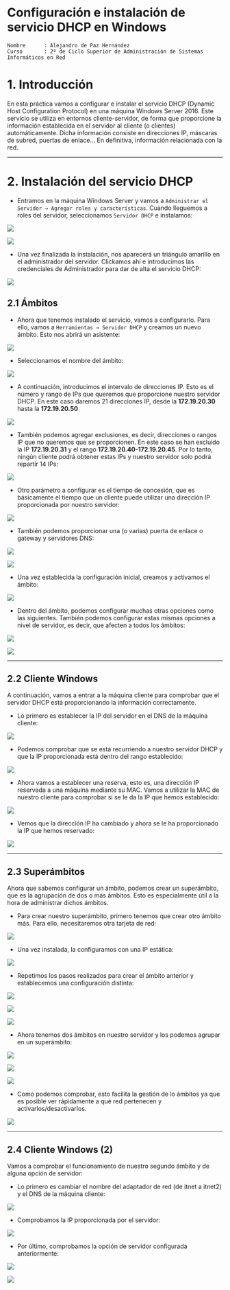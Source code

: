 # Configuración e instalación de servicio DHCP en Windows

```
Nombre      : Alejandro de Paz Hernández
Curso       : 2º de Ciclo Superior de Administración de Sistemas Informáticos en Red
```

# 1. Introducción

En esta práctica vamos a configurar e instalar el servicio DHCP (Dynamic Host Configuration Protocol) en una máquina Windows Server 2016. Este servicio se utiliza en entornos cliente-servidor, de forma que proporcione la información establecida en el servidor al cliente (o clientes) automáticamente. Dicha información consiste en direcciones IP, máscaras de subred, puertas de enlace... En definitiva, información relacionada con la red.

---

# 2. Instalación del servicio DHCP

- Entramos en la máquina Windows Server y vamos a `Administrar el Servidor → Agregar roles y características`. Cuando lleguemos a roles del servidor, seleccionamos `Servidor DHCP` e instalamos:

![](img/1.png)

![](img/2.png)

- Una vez finalizada la instalación, nos aparecerá un triángulo amarillo en el administrador del servidor. Clickamos ahí e introducimos las credenciales de Administrador para dar de alta el servicio DHCP:

![](img/3.png)

## 2.1 Ámbitos

- Ahora que tenemos instalado el servicio, vamos a configurarlo. Para ello, vamos a `Herramientas → Servidor DHCP` y creamos un nuevo ámbito. Esto nos abrirá un asistente:

![](img/4.png)

- Seleccionamos el nombre del ámbito:

![](img/5.png)

- A continuación, introducimos el intervalo de direcciones IP. Esto es el número y rango de IPs que queremos que proporcione nuestro servidor DHCP. En este caso daremos 21 direcciones IP, desde la **172.19.20.30** hasta la **172.19.20.50**

![](img/6.png)

- También podemos agregar exclusiones, es decir, direcciones o rangos IP que no queremos que se proporcionen. En este caso se han excluido la IP **172.19.20.31** y el rango **172.19.20.40-172.19.20.45**. Por lo tanto, ningún cliente podrá obtener estas IPs y nuestro servidor solo podrá repartir 14 IPs:

![](img/7.png)

- Otro parámetro a configurar es el tiempo de concesión, que es básicamente el tiempo que un cliente puede utilizar una dirección IP proporcionada por nuestro servidor:

![](img/8.png)

- También podemos proporcionar una (o varias) puerta de enlace o gateway y servidores DNS:

![](img/9.png)

![](img/10.png)

- Una vez establecida la configuración inicial, creamos y activamos el ámbito:

![](img/11.png)

- Dentro del ámbito, podemos configurar muchas otras opciones como las siguientes. También podemos configurar estas mismas opciones a nivel de servidor, es decir, que afecten a todos los ámbitos:

![](img/19.png)

![](img/34.png)

---

## 2.2 Cliente Windows

A continuación, vamos a entrar a la máquina cliente para comprobar que el servidor DHCP está proporcionando la información correctamente.

- Lo primero es establecer la IP del servidor en el DNS de la máquina cliente:

![](img/13.png)

- Podemos comprobar que se está recurriendo a nuestro servidor DHCP y que la IP proporcionada está dentro del rango establecido:

![](img/14.png)

- Ahora vamos a establecer una reserva, esto es, una dirección IP reservada a una máquina mediante su MAC. Vamos a utilizar la MAC de nuestro cliente para comprobar si se le da la IP que hemos establecido:

![](img/15.png)

- Vemos que la dirección IP ha cambiado y ahora se le ha proporcionado la IP que hemos reservado:

![](img/18.png)

---

## 2.3 Superámbitos

Ahora que sabemos configurar un ámbito, podemos crear un superámbito, que es la agrupación de dos o más ámbitos. Esto es especialmente útil a la hora de administrar dichos ámbitos. 

- Para crear nuestro superámbito, primero tenemos que crear otro ámbito más. Para ello, necesitaremos otra tarjeta de red:

![](img/20.png)

- Una vez instalada, la configuramos con una IP estática:

![](img/21.png)

- Repetimos los pasos realizados para crear el ámbito anterior y establecemos una configuración distinta:

![](img/22.png)

![](img/23.png)

![](img/24.png)

- Ahora tenemos dos ámbitos en nuestro servidor y los podemos agrupar en un superámbito:

![](img/25.png)

![](img/28.png)

![](img/29.png)

- Como podemos comprobar, esto facilita la gestión de lo ámbitos ya que es posible ver rápidamente a qué red pertenecen y activarlos/desactivarlos.

![](img/30.png)

---

## 2.4 Cliente Windows (2)

Vamos a comprobar el funcionamiento de nuestro segundo ámbito y de alguna opción de servidor:

- Lo primero es cambiar el nombre del adaptador de red (de itnet a itnet2) y el DNS de la máquina cliente:

![](img/26.png)

- Comprobamos la IP proporcionada por el servidor:

![](img/27.png)

- Por último, comprobamos la opción de servidor configurada anteriormente:

![](img/34.png)

![](img/35.png)